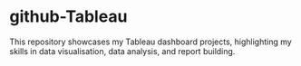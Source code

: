 # github-Tableau
This repository showcases my Tableau dashboard projects, highlighting my skills in data visualisation, data analysis, and report building.

